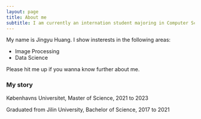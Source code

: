 ```yaml
---
layout: page
title: About me
subtitle: I am currently an internation student majoring in Computer Science at Denmark.
---
```


My name is Jingyu Huang. I show insterests in the following areas:

- Image Processing
- Data Science

Please hit me up if you wanna know further about me.

### My story

Københavns Universitet, Master of Science, 2021 to 2023

Graduated from Jilin University, Bachelor of Science, 2017 to 2021
